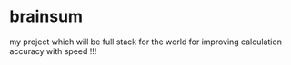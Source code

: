 # brainsum
my project which will be full stack for the world for improving calculation accuracy with speed !!!
